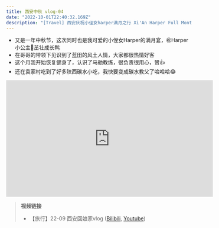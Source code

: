 ```yaml
---
title: 西安中秋 vlog-04
date: "2022-10-01T22:40:32.169Z"
description: "[Travel] 西安庆祝小侄女harper满月之行 Xi'An Harper Full Month Celebration in Rural Lantian, Xi'An vlog-02"
---
```


- 又是一年中秋节，这次同时也是我可爱的小侄女Harper的满月宴，㊗️Harper小公主👸茁壮成长鸭
- 在哥哥的带领下见识到了蓝田的风土人情，大家都很热情好客
- 这个月我开始恢复健身了，认识了马驰教练，很负责很用心，赞👍
- 还在袁家村吃到了好多陕西碳水小吃，我快要变成碳水教父了哈哈哈😂

<iframe width="560" height="315" src="https://www.youtube.com/embed/RZf3aMeFIqo" title="YouTube video player" frameborder="0" allow="accelerometer; autoplay; clipboard-write; encrypted-media; gyroscope; picture-in-picture" allowfullscreen></iframe>

>**视频链接**
> - 【旅行】22-09 西安回娘家vlog  ([Bilibili](https://www.bilibili.com/video/BV1LG411E7y8/?share_source=copy_web&vd_source=c52d9a0137bc376a93ec9c2c44e480a8), [Youtube](https://youtu.be/RZf3aMeFIqo)) 
